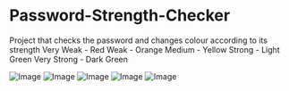 # Password-Strength-Checker
Project that checks the password and changes colour according to its strength
Very Weak - Red
Weak - Orange
Medium - Yellow
Strong - Light Green
Very Strong - Dark Green

![Image](https://github.com/user-attachments/assets/dd491a3c-fdeb-47a8-be96-f234bd45a329)
![Image](https://github.com/user-attachments/assets/22fcc1a8-413b-446e-bea6-0a8c6d268eea)
![Image](https://github.com/user-attachments/assets/7bb67446-88ae-4e7e-ac3e-16ae6348b59d)
![Image](https://github.com/user-attachments/assets/41c8a467-9e48-482c-a464-876767255b0a)
![Image](https://github.com/user-attachments/assets/5a4e9e07-8070-4204-a431-72ce72957e48)
